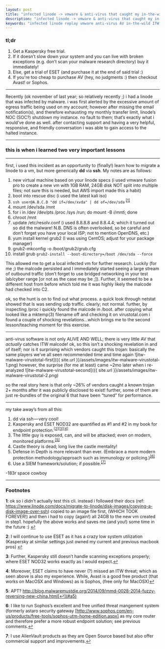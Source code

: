 ```yaml
---
layout: post
title: "infected linode -> vmware & anti-virus that caught my in-the-wild (ITW) malware"
description: "infected linode -> vmware & anti-virus that caught my in-the-wild (ITW) malware"
keywords: "infected linode replay vmware anti-virus AV in-the-wild ITW malware"
---
```

### tl;dr
1. Get a Kaspersky free trial.
2. If it doesn’t slow down your system and you can live with broken exceptions (e.g. don’t scan your malware research directory) buy it immediately!
3. Else, get a trial of ESET (and purchase it at the end of said trial :)
4. If you're too cheap to purchase AV (hey, no judgments :) then checkout Avast! or Sophos.

---

Recently (ok november of last year; so relatively recently ;) i had a linode that was infected by malware. i was first alerted by the excessive amount of egress traffic being used on my account; however after missing the email notification(s), and therefore exhausting my monthly transfer limit, linode’s NOC (SOC?) shutdown my instance. no fault to them; that’s exactly what i would’ve done as well. after contacting support and having a very helpful, responsive, and friendly conversation i was able to gain access to the halted instance.

---

### this is when i learned two very important lessons

---

first, i used this incident as an opportunity to (finally!) learn how to migrate a linode to a vm, but more generically **dd** via **ssh**. My notes are as follows:

1. new virtual machine based on your linode specs (i used vmware fusion pro to create a new vm with 1GB RAM, 24GB disk NOT split into multiple files; not sure this is needed, but AWS import made this a habit)
2. boot into rescue disc (i used the latest kali iso)
3. `ssh user@A.B.C.D "dd if=/dev/xvda" | dd of=/dev/sda` <sup id="a1">[[1]](#f1)</sup>
4. mount /dev/sda /mnt
5. for i in /dev /dev/pts /proc /sys /run; do mount -B $i /mnt$i; done
6. chroot /mnt
7. update /etc/resolv.conf (i used 8.8.8.8 and 8.8.4.4; which it turned out so did the malware! N.B. DNS is often overlooked, so be careful and don’t forget you have your local ISP; not to mention OpenDNS, etc.)
8. yum install kernel grub2 (I was using CentOS; adjust for your package manager)
9. grub2-mkconfig -o /boot/grub2/grub.cfg
10. install grub
  `grub2-install --boot-directory=/boot /dev/sda --force`

This allowed me to get a local infected vm for further research. Luckily (for me ;) the malcode persisted and I immediately started seeing a large stream of outbound traffic (don’t forget to use bridged networking in your test lab/cyber range [or not as the case may be ;]). Further, it seemed to be a different host from before which told me it was highly likely the malcode had checked into C2.

ok, so the hunt is on to find out what process. a quick look through netstat showed that ls was sending udp traffic. clearly; not normal. further, by inspecting /proc i quickly found the malcode in /boot. after copying what looked like a mktemp(3) filename off and checking it on virustotal.com i found a couple of shocking revelations…which brings me to the second lesson/teaching moment for this exercise.

----------

anti-virus software is not only ALIVE AND WELL; there is very little AV that _actually_ catches ITW malcode! ok, so this isn’t a shocking revelation in and of itself; nor is it surprising which vendors caught this trojan: basically the same players we’ve all seen recommended time and time again
![itw-malware-virustotal-first]({{ site.url }}/assets/images/itw-malware-virustotal-1.png)
however, the surprise (for me at least) came ~2mo later when i re-analyzed
![itw-malware-virustotal-second]({{ site.url }}/assets/images/itw-malware-virustotal-2.png)

so the real story here is that only ~26% of vendors caught a known trojan 2+ months after it was publicly disclosed to exist! further, some of them are just re-bundles of the original 6 that have been “tuned” for performance.

----------

my take away’s from all this:

1. dd via ssh — very cool!
2. Kaspersky and ESET NOD32 are quantified as #1 and #2 in my book for endpoint protection.<sup id="a2">[[2]](#f2)</sup><sup id="a3">[[3]](#f3)</sup><sup id="a4">[[4]](#f4)</sup>
3. The little guy is exposed, can, and will be attacked; even on modern, monitored platforms.<sup id="a5">[[5]](#f5)</sup>
4. Castle theory is dead; long live the castle mentality!
5. Defense in Depth is more relevant than ever. (Embrace a more modern protection methodology/approach such as immunology or policing.)<sup id="a6">[[6]](#f6)</sup>
6. Use a SIEM framework/solution; if possible.<sup id="a7">[[7]](#f7)</sup>

-183r space cowboy

---

### Footnotes

<b id="f1">1</b>: ok so i didn’t actually test this cli. instead i followed their docs (ref: https://www.linode.com/docs/migrate-to-linode/disk-images/copying-a-disk-image-over-ssh) copied to an image file first, (WHICH TOOK FOREVER!) and then i had to copy (again!) all 24GB to the new vm created in step1. hopefully the above works and saves me (and you!) some time in the future :) [↩](#a1)


<b id="f2">2</b>: I will continue to use ESET as it has a crazy low system utilization (Kaspersky at similar settings just owned my current and previous macbook pros) [↩](#a2)


<b id="f3">3</b>: Further, Kaspersky still doesn’t handle scanning exceptions properly; where ESET NOD32 works exactly as I would expect.[↩](#a3)

<b id="f4">4</b>: Moreover, ESET claims to have never (?) missed an ITW threat; which as seen above is also my experience. While, Avast is a good free product (that works on MacOSX and Windows) as is Sophos, (free only for MacOSX)[↩](#a4)

<b id="f5">5</b>: APT? http://blog.malwaremustdie.org/2014/09/mmd-0028-2014-fuzzy-reversing-new-china.html[↩](#a5)

<b id="f6">6</b>: I like to run Sophos’s excellent and free unified threat mangement system (formerly astaro security gateway [http://www.sophos.com/en-us/products/free-tools/sophos-utm-home-edition.aspx] as my core router and therefore prefer a more robust endpoint solution; see previous comments.[↩](#a6)

<b id="f7">7</b>: I use AlienVault products as they are Open Source based but also offer commercial support and improvements.[↩](#a7)
